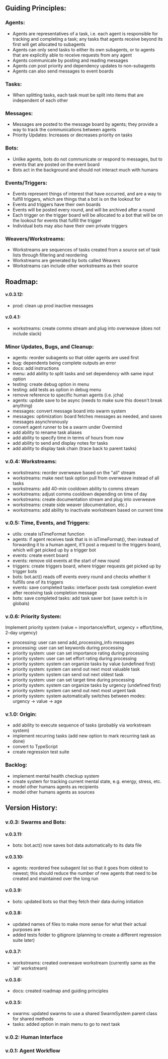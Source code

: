 
## Guiding Principles:

### Agents:
- Agents are representatives of a task, i.e. each agent is responsible for tracking and completing a task; any tasks that agents receive beyond its first will get allocated to subagents
- Agents can only send tasks to either its own subagents, or to agents that are explicitly able to receive requests from any agent
- Agents communicate by posting and reading messages
- Agents _can_ post priority and dependency updates to non-subagents
- Agents can also send messages to event boards

### Tasks:
- When splitting tasks, each task must be split into items that are independent of each other

### Messages:
- Messages are posted to the message board by agents; they provide a way to track the communications between agents
- Priority Updates: Increases or decreases priority on tasks

### Bots:
- Unlike agents, bots do not communicate or respond to messages, but to events that are posted on the event board
- Bots act in the background and should not interact much with humans

### Events/Triggers:
- Events represent things of interest that have occurred, and are a way to fulfill triggers, which are things that a bot is on the lookout for
- Events and triggers have their own boards
- Events will be posted every round, and will be archived after a round
- Each trigger on the trigger board will be allocated to a bot that will be on the lookout for events that fulfill the trigger
- Individual bots may also have their own private triggers

### Weavers/Workstreams:
- Workstreams are sequences of tasks created from a source set of task lists through filtering and reordering
- Workstreams are generated by bots called Weavers
- Workstreams can include other workstreams as their source


## Roadmap:

#### v.0.3.12:
- prod: clean up prod inactive messages

#### v.0.4.1:
- workstreams: create comms stream and plug into overweave (does not include slack)

### Minor Updates, Bugs, and Cleanup:
- agents: reorder subagents so that older agents are used first
- bug: dependents being complete outputs an error
- docs: add instructions
- menu: add ability to split tasks and set dependency with same input option
- testing: create debug option in menu
- testing: add tests as option in debug menu
- remove reference to specific human agents (i.e. jcha)
- agents: update save to be async (needs to make sure this doesn't break anything)
- messages: convert message board into swarm system
- messages: optimization: board fetches messages as needed, and saves messages asynchronously
- convert agent runner to be a swarm under Overmind
- add ability to rename task aliases
- add ability to specify time in terms of hours from now
- add ability to send and display notes for tasks
- add ability to display task chain (trace back to parent tasks)

### v.0.4: Workstreams:
- workstreams: reorder overweave based on the "all" stream
- workstreams: make next task option pull from overweave instead of all tasks
- workstreams: add 40-min cooldown ability to comms stream
- workstreams: adjust comms cooldown depending on time of day
- workstreams: create documentation stream and plug into overweave
- workstreams: create side weaver (documentation, etc.)
- workstreams: add ability to inactivate workstream based on current time

### v.0.5: Time, Events, and Triggers:
- utils: create isTimeFormat function
- agents: if agent receives task that is in isTimeFormat(), then instead of forwarding it to a human agent, it'll post a request to the triggers board, which will get picked up by a trigger bot
- events: create event board
- events: remove old events at the start of new round
- triggers: create triggers board, where trigger requests get picked up by trigger bots
- bots: bot.act() reads off events every round and checks whether it fulfills one of its triggers
- events: save completed tasks: interfacer posts task completion event after receiving task completion message
- bots: save completed tasks: add task saver bot (save switch is in globals)

### v.0.6: Priority System:
Implement priority system (value = importance/effort, urgency = effort/time, 2-day urgency)
- processing: user can send add_processing_info messages
- processing: user can set keywords during processing
- priority system: user can set importance rating during processing
- priority system: user can set effort rating during processing
- priority system: system can organize tasks by value (undefined first)
- priority system: system can send out next most valuable task
- priority system: system can send out next oldest task
- priority system: user can set target time during processing
- priority system: system can organize tasks by urgency (undefined first)
- priority system: system can send out next most urgent task
- priority system: system automatically switches between modes: urgency -> value -> age

### v.1.0: Origin:
- add ability to execute sequence of tasks (probably via workstream system)
- implement recurring tasks (add new option to mark recurring task as done)
- convert to TypeScript
- create regression test suite

### Backlog:
- implement mental health checkup system
- create system for tracking current mental state, e.g. energy, stress, etc.
- model other humans agents as recipients
- model other humans agents as sources

## Version History:

### v.0.3: Swarms and Bots:

#### v.0.3.11:
- bots: bot.act() now saves bot data automatically to its data file

#### v.0.3.10:
- agents: reordered free subagent list so that it goes from oldest to newest; this should reduce the number of new agents that need to be created and maintained over the long run

#### v.0.3.9:
- bots: updated bots so that they fetch their data during initiation

#### v.0.3.8:
- updated names of files to make more sense for what their actual purposes are
- added tests folder to gitignore (planning to create a different regression suite later)

#### v.0.3.7:
- workstreams: created overweave workstream (currently same as the 'all' workstream)

#### v.0.3.6:
- docs: created roadmap and guiding principles

#### v.0.3.5:
- swarms: updated swarms to use a shared SwarmSystem parent class for shared methods
- tasks: added option in main menu to go to next task

### v.0.2: Human Interface

### v.0.1: Agent Workflow
